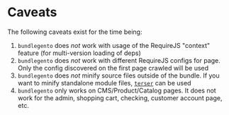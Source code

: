 # Caveats

The following caveats exist for the time being:

1. `bundlegento` does _not_ work with usage of the RequireJS "context" feature (for multi-version loading of deps)
2. `bundlegento` does _not_ work with different RequireJS configs for page. Only the config discovered on the first page crawled will be used
3. `bundlegento` does _not_ minify source files outside of the bundle. If you want to minify standalone module files, [`terser`](https://github.com/terser-js/terser) can be used
4. `bundlegento` only works on CMS/Product/Catalog pages. It does not work for the admin, shopping cart, checking, customer account page, etc.
